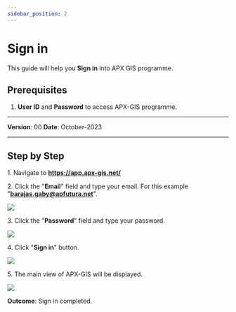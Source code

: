 ```yaml
---
sidebar_position: 2
---
```

# Sign in

This guide will help you **Sign in** into APX GIS programme.

## **Prerequisites**
1.	**User ID** and **Password** to access APX-GIS programme.

------------

**Version**: 00
**Date**: October-2023

------------
## **Step by Step**


1\. Navigate to **https://app.apx-gis.net/**


2\. Click the "**Email**" field and type your email. For this example "**barajas.gaby@apfutura.net**".

![](/img/GEN-SGN-01/GEN-SGN-01-STP02.png)


3\. Click the "**Password**" field and type your password.

![](/img/GEN-SGN-01/GEN-SGN-01-STP03.png)


4\. Click "**Sign in**" button.

![](/img/GEN-SGN-01/GEN-SGN-01-STP04.png)

5\. The main view of APX-GIS will be displayed.

![](/img/GEN-SGN-01/GEN-SGN-01-STP05.png)


**Outcome**: Sign in completed.